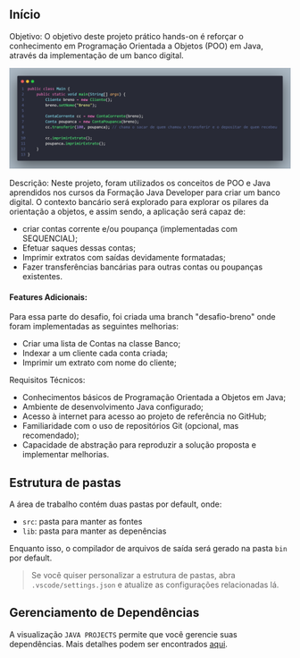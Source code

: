## Início

Objetivo: O objetivo deste projeto prático hands-on é reforçar o conhecimento em Programação Orientada a Objetos (POO) em Java, através da implementação de um banco digital.

![Imagem do Projeto](img/code-main-desafio.png)

Descrição: Neste projeto, foram utilizados os conceitos de POO e Java aprendidos nos cursos da Formação Java Developer para criar um banco digital. O contexto bancário será explorado para explorar os pilares da orientação a objetos, e assim sendo, a aplicação será capaz de: 
- criar contas corrente e/ou poupança (implementadas com SEQUENCIAL);
- Efetuar saques dessas contas;
- Imprimir extratos com saídas devidamente formatadas;
- Fazer transferências bancárias para outras contas ou poupanças existentes.

#### Features Adicionais:

  Para essa parte do desafio, foi criada uma branch "desafio-breno" onde foram implementadas as seguintes melhorias:
  - Criar uma lista de Contas na classe Banco;
  - Indexar a um cliente cada conta criada;
  - Imprimir um extrato com nome do cliente;

Requisitos Técnicos:
- Conhecimentos básicos de Programação Orientada a Objetos em Java;
- Ambiente de desenvolvimento Java configurado;
- Acesso à internet para acesso ao projeto de referência no GitHub;
- Familiaridade com o uso de repositórios Git (opcional, mas recomendado);
- Capacidade de abstração para reproduzir a solução proposta e implementar melhorias.

## Estrutura de pastas

A área de trabalho contém duas pastas por default, onde:

- `src`: pasta para manter as fontes
- `lib`: pasta para manter as depenências

Enquanto isso, o compilador de arquivos de saída será gerado na pasta `bin` por default.

> Se você quiser personalizar a estrutura de pastas, abra `.vscode/settings.json` e atualize as configurações relacionadas lá.

## Gerenciamento de Dependências

A visualização `JAVA PROJECTS` permite que você gerencie suas dependências. Mais detalhes podem ser encontrados [aqui](https://github.com/microsoft/vscode-java-dependency#manage-dependencies).